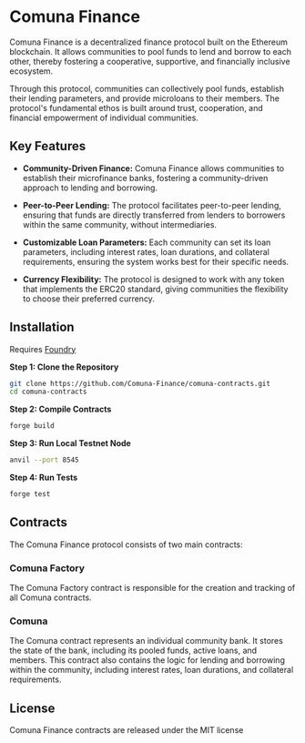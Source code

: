 # Comuna Finance

Comuna Finance is a decentralized finance protocol built on the Ethereum blockchain. It allows communities to pool funds to lend and borrow to each other, thereby fostering a cooperative, supportive, and financially inclusive ecosystem.

Through this protocol, communities can collectively pool funds, establish their lending parameters, and provide microloans to their members. The protocol's fundamental ethos is built around trust, cooperation, and financial empowerment of individual communities. 


## Key Features

- **Community-Driven Finance:** Comuna Finance allows communities to establish their microfinance banks, fostering a community-driven approach to lending and borrowing.
  
- **Peer-to-Peer Lending:** The protocol facilitates peer-to-peer lending, ensuring that funds are directly transferred from lenders to borrowers within the same community, without intermediaries.
  
- **Customizable Loan Parameters:** Each community can set its loan parameters, including interest rates, loan durations, and collateral requirements, ensuring the system works best for their specific needs.

- **Currency Flexibility:** The protocol is designed to work with any token that implements the ERC20 standard, giving communities the flexibility to choose their preferred currency.

## Installation

Requires [Foundry](https://book.getfoundry.sh/getting-started/installation)

**Step 1: Clone the Repository**

```bash
git clone https://github.com/Comuna-Finance/comuna-contracts.git
cd comuna-contracts
```

**Step 2: Compile Contracts**

```bash
forge build
```

**Step 3: Run Local Testnet Node**

```bash
anvil --port 8545
```

**Step 4: Run Tests**

```bash
forge test
```

## Contracts
The Comuna Finance protocol consists of two main contracts:

### Comuna Factory

The Comuna Factory contract is responsible for the creation and tracking of all Comuna contracts. 

### Comuna
The Comuna contract represents an individual community bank. It stores the state of the bank, including its pooled funds, active loans, and members. This contract also contains the logic for lending and borrowing within the community, including interest rates, loan durations, and collateral requirements.

## License
Comuna Finance contracts are released under the MIT license
